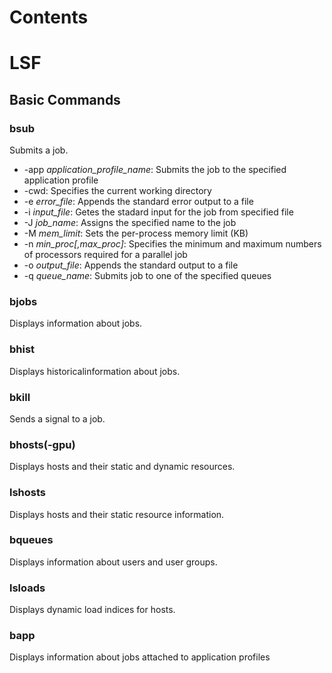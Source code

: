 # Contents
<!--ts-->
<!--te-->

# LSF
## Basic Commands
### bsub
Submits a job.  
* -app *application_profile_name*: Submits the job to the specified application profile
* -cwd: Specifies the current working directory
* -e *error_file*: Appends the standard error output to a file
* -i *input_file*: Getes the stadard input for the job from specified file
* -J *job_name*: Assigns the specified name to the job
* -M *mem_limit*: Sets the per-process memory limit (KB)
* -n *min_proc[,max_proc]*: Specifies the minimum and maximum numbers of processors required for a parallel job
* -o *output_file*: Appends the standard output to a file
* -q *queue_name*: Submits job to one of the specified queues

### bjobs
Displays information about jobs.  

### bhist
Displays historicalinformation about jobs.  

### bkill
Sends a signal to a job.  

### bhosts(-gpu)
Displays hosts and their static and dynamic resources.  

### lshosts
Displays hosts and their static resource information.  

### bqueues
Displays information about users and user groups.  

### lsloads
Displays dynamic load indices for hosts.  

### bapp
Displays information about jobs attached to application profiles

